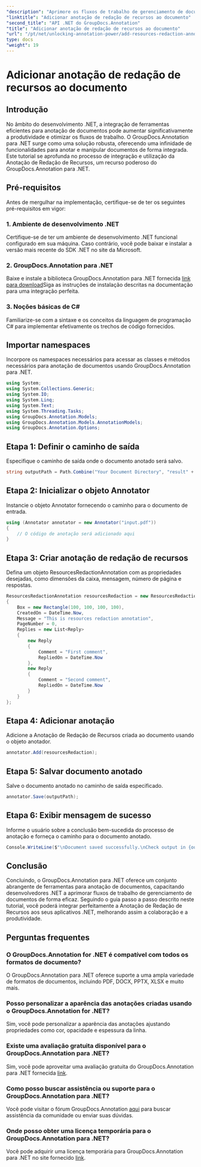 ```yaml
---
"description": "Aprimore os fluxos de trabalho de gerenciamento de documentos com o GroupDocs.Annotation para .NET. Integre perfeitamente a Anotação de Redação de Recursos ao seu .NET para maior eficiência."
"linktitle": "Adicionar anotação de redação de recursos ao documento"
"second_title": "API .NET do GroupDocs.Annotation"
"title": "Adicionar anotação de redação de recursos ao documento"
"url": "/pt/net/unlocking-annotation-power/add-resources-redaction-annotation/"
type: docs
"weight": 19
---
```


# Adicionar anotação de redação de recursos ao documento

## Introdução
No âmbito do desenvolvimento .NET, a integração de ferramentas eficientes para anotação de documentos pode aumentar significativamente a produtividade e otimizar os fluxos de trabalho. O GroupDocs.Annotation para .NET surge como uma solução robusta, oferecendo uma infinidade de funcionalidades para anotar e manipular documentos de forma integrada. Este tutorial se aprofunda no processo de integração e utilização da Anotação de Redação de Recursos, um recurso poderoso do GroupDocs.Annotation para .NET.
## Pré-requisitos
Antes de mergulhar na implementação, certifique-se de ter os seguintes pré-requisitos em vigor:
### 1. Ambiente de desenvolvimento .NET
Certifique-se de ter um ambiente de desenvolvimento .NET funcional configurado em sua máquina. Caso contrário, você pode baixar e instalar a versão mais recente do SDK .NET no site da Microsoft.
### 2. GroupDocs.Annotation para .NET
Baixe e instale a biblioteca GroupDocs.Annotation para .NET fornecida [link para download](https://releases.groupdocs.com/annotation/net/)Siga as instruções de instalação descritas na documentação para uma integração perfeita.
### 3. Noções básicas de C#
Familiarize-se com a sintaxe e os conceitos da linguagem de programação C# para implementar efetivamente os trechos de código fornecidos.

## Importar namespaces
Incorpore os namespaces necessários para acessar as classes e métodos necessários para anotação de documentos usando GroupDocs.Annotation para .NET.

```csharp
using System;
using System.Collections.Generic;
using System.IO;
using System.Linq;
using System.Text;
using System.Threading.Tasks;
using GroupDocs.Annotation.Models;
using GroupDocs.Annotation.Models.AnnotationModels;
using GroupDocs.Annotation.Options;
```
## Etapa 1: Definir o caminho de saída
Especifique o caminho de saída onde o documento anotado será salvo.
```csharp
string outputPath = Path.Combine("Your Document Directory", "result" + Path.GetExtension("input.pdf"));
```
## Etapa 2: Inicializar o objeto Annotator
Instancie o objeto Annotator fornecendo o caminho para o documento de entrada.
```csharp
using (Annotator annotator = new Annotator("input.pdf"))
{
    // O código de anotação será adicionado aqui
}
```
## Etapa 3: Criar anotação de redação de recursos
Defina um objeto ResourcesRedactionAnnotation com as propriedades desejadas, como dimensões da caixa, mensagem, número de página e respostas.
```csharp
ResourcesRedactionAnnotation resourcesRedaction = new ResourcesRedactionAnnotation
{
    Box = new Rectangle(100, 100, 100, 100),
    CreatedOn = DateTime.Now,
    Message = "This is resources redaction annotation",
    PageNumber = 0,
    Replies = new List<Reply>
    {
        new Reply
        {
            Comment = "First comment",
            RepliedOn = DateTime.Now
        },
        new Reply
        {
            Comment = "Second comment",
            RepliedOn = DateTime.Now
        }
    }
};
```
## Etapa 4: Adicionar anotação
Adicione a Anotação de Redação de Recursos criada ao documento usando o objeto anotador.
```csharp
annotator.Add(resourcesRedaction);
```
## Etapa 5: Salvar documento anotado
Salve o documento anotado no caminho de saída especificado.
```csharp
annotator.Save(outputPath);
```
## Etapa 6: Exibir mensagem de sucesso
Informe o usuário sobre a conclusão bem-sucedida do processo de anotação e forneça o caminho para o documento anotado.
```csharp
Console.WriteLine($"\nDocument saved successfully.\nCheck output in {outputPath}.");
```

## Conclusão
Concluindo, o GroupDocs.Annotation para .NET oferece um conjunto abrangente de ferramentas para anotação de documentos, capacitando desenvolvedores .NET a aprimorar fluxos de trabalho de gerenciamento de documentos de forma eficaz. Seguindo o guia passo a passo descrito neste tutorial, você poderá integrar perfeitamente a Anotação de Redação de Recursos aos seus aplicativos .NET, melhorando assim a colaboração e a produtividade.
## Perguntas frequentes
### O GroupDocs.Annotation for .NET é compatível com todos os formatos de documento?
O GroupDocs.Annotation para .NET oferece suporte a uma ampla variedade de formatos de documentos, incluindo PDF, DOCX, PPTX, XLSX e muito mais.
### Posso personalizar a aparência das anotações criadas usando o GroupDocs.Annotation for .NET?
Sim, você pode personalizar a aparência das anotações ajustando propriedades como cor, opacidade e espessura da linha.
### Existe uma avaliação gratuita disponível para o GroupDocs.Annotation para .NET?
Sim, você pode aproveitar uma avaliação gratuita do GroupDocs.Annotation para .NET fornecida [link](https://releases.groupdocs.com/).
### Como posso buscar assistência ou suporte para o GroupDocs.Annotation para .NET?
Você pode visitar o fórum GroupDocs.Annotation [aqui](https://forum.groupdocs.com/c/annotation/10) para buscar assistência da comunidade ou enviar suas dúvidas.
### Onde posso obter uma licença temporária para o GroupDocs.Annotation para .NET?
Você pode adquirir uma licença temporária para GroupDocs.Annotation para .NET no site fornecido [link](https://purchase.groupdocs.com/temporary-license/).